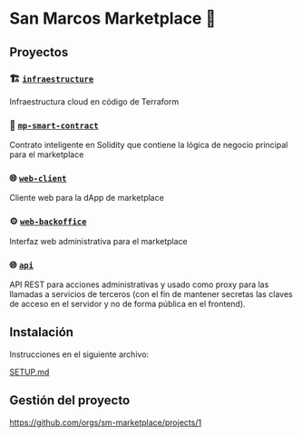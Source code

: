 # San Marcos Marketplace 🛒

## Proyectos

### 🏗️ [`infraestructure`](https://github.com/sm-marketplace/infrastructure)

Infraestructura cloud en código de Terraform

### 📜 [`mp-smart-contract`](https://github.com/sm-marketplace/mp-smart-contract)

Contrato inteligente en Solidity que contiene la lógica de negocio principal para el marketplace 

### 🌐 [`web-client`](https://github.com/sm-marketplace/web-client)

Cliente web para la dApp de marketplace

### ⚙️ [`web-backoffice`](https://github.com/sm-marketplace/web-backoffice)

Interfaz web administrativa para el marketplace

### 🌐 [`api`](https://github.com/sm-marketplace/api)

API REST para acciones administrativas y usado como proxy para las llamadas a servicios de terceros (con el fin de mantener secretas las claves de acceso en el servidor y no de forma pública en el frontend).

## Instalación
Instrucciones en el siguiente archivo:

[SETUP.md](../SETUP.md)

## Gestión del proyecto

https://github.com/orgs/sm-marketplace/projects/1

